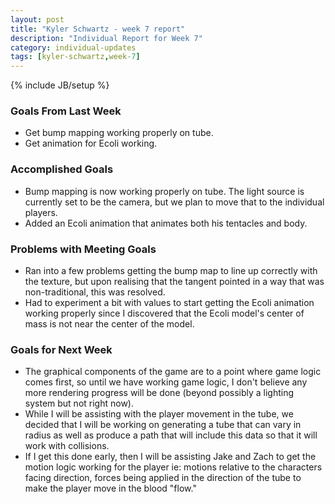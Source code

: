 ```yaml
---
layout: post
title: "Kyler Schwartz - week 7 report"
description: "Individual Report for Week 7"
category: individual-updates 
tags: [kyler-schwartz,week-7]
---
```

{% include JB/setup %}

### Goals From Last Week
 - Get bump mapping working properly on tube.
 - Get animation for Ecoli working.

### Accomplished Goals
 - Bump mapping is now working properly on tube. The light source is currently set to be the camera, but we plan to move that to the individual players.
 - Added an Ecoli animation that animates both his tentacles and body.
 
### Problems with Meeting Goals
 - Ran into a few problems getting the bump map to line up correctly with the texture, but upon realising that the tangent pointed in a way that was non-traditional, this was resolved.
 - Had to experiment a bit with values to start getting the Ecoli animation working properly since I discovered that the Ecoli model's center of mass is not near the center of the model.

### Goals for Next Week
 - The graphical components of the game are to a point where game logic comes first, so until we have working game logic, I don't believe any more rendering progress will be done (beyond possibly a lighting system but not right now).
 - While I will be assisting with the player movement in the tube, we decided that I will be working on generating a tube that can vary in radius as well as produce a path that will include this data so that it will work with collisions.
 - If I get this done early, then I will be assisting Jake and Zach to get the motion logic working for the player ie: motions relative to the characters facing direction, forces being applied in the direction of the tube to make the player move in the blood "flow." 
